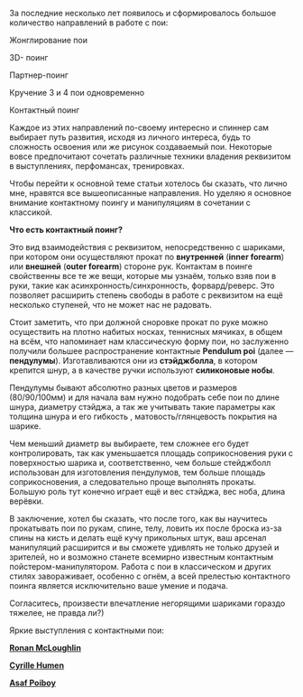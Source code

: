 За последние несколько лет появилось и сформировалось большое количество направлений в работе с пои:

<span class="fa fa-hand-o-right inline"></span> Жонглирование пои

<span class="fa fa-hand-o-right inline"></span> 3D- поинг

<span class="fa fa-hand-o-right inline"></span> Партнер-поинг

<span class="fa fa-hand-o-right inline"></span> Кручение 3 и 4 пои одновременно

<span class="fa fa-hand-o-right inline"></span> Контактный поинг

Каждое из этих направлений по-своему интересно и  спиннер сам выбирает путь развития, исходя из личного интереса, будь то сложность освоения или же рисунок создаваемый пои. Некоторые вовсе предпочитают сочетать различные техники владения реквизитом в выступлениях,  перфомансах, тренировках.

Чтобы перейти к основной теме статьи хотелось бы сказать, что лично мне, нравятся все вышеописанные направления. Но уделяю я основное внимание контактному поингу и манипуляциям в сочетании с классикой.

**Что есть контактный поинг?**

Это вид взаимодействия с реквизитом, непосредственно с шариками, при котором они осуществляют прокат по **внутренней** (**inner forearm**) или **внешней** (**outer forearm**) стороне рук.
 Контактам в поинге свойственны все те же вещи, которые мы узнаём, только взяв пои в руки, такие как асинхронность/синхронность, форвард/реверс.
Это позволяет расширить степень свободы в работе с реквизитом на ещё несколько ступеней, что не может нас не радовать.

Стоит заметить, что при должной сноровке прокат по руке можно осуществить на плотно набитых носках, теннисных мячиках, в общем на всём, что напоминает нам классическую форму пои, но заслуженно получили большее распространение контактные **Pendulum poi** (далее — **пендулумы**).
Изготавливаются они из **стэйджболла**, в котором крепится шнур, а в качестве ручки используют **силиконовые нобы**.

Пендулумы бывают абсолютно разных цветов и размеров (80/90/100мм) и для начала вам нужно подобрать себе пои по длине шнура, диаметру стэйджа, а так же учитывать такие параметры как толщина шнура и его гибкость , матовость/глянцевость покрытия на шарике.

Чем меньший диаметр вы выбираете, тем сложнее его будет контролировать, так как уменьшается площадь соприкосновения руки с поверхностью шарика  и, соответственно, чем больше стейджболл использован для изготовления пендулумов, тем больше площадь соприкосновения, а следовательно  проще выполнять прокаты. Большую роль тут конечно играет ещё и вес стэйджа, вес ноба, длина верёвки.

В заключение, хотел бы сказать, что после того, как вы научитесь прокатывать пои по рукам, спине, телу, ловить их после броска из-за спины на кисть и делать ещё кучу прикольных штук, ваш арсенал манипуляций расширится и вы сможете удивлять не только друзей и зрителей, но и возможно станете всемирно известным контактным пойстером-манипулятором.
Работа с пои в классическом и других стилях завораживает, особенно с огнём, а всей прелестью контактного поинга является исключительно ваше умение и подача.

Согласитесь, произвести впечатление негорящими шариками гораздо тяжелее, не правда ли?)

Яркие выступления с контактными пои:

<span class="fa fa-hand-o-right inline"></span> [**Ronan McLoughlin**](/videos/ronancontact)

<span class="fa fa-hand-o-right inline"></span> [**Cyrille Humen**](/tech-videos/brainstorming)

<span class="fa fa-hand-o-right inline"></span> [**Asaf Poiboy**](/videos/poiboycontact)
